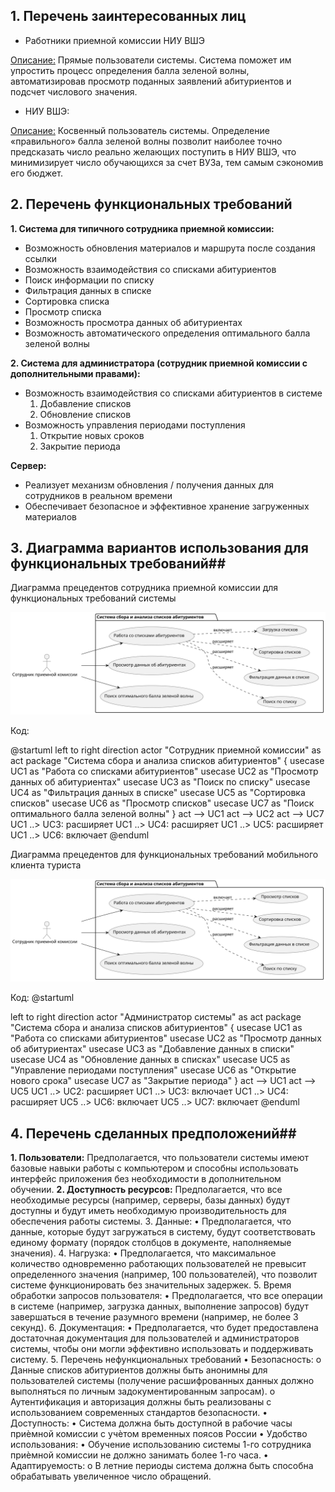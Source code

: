 ## 1. Перечень заинтересованных лиц

* Работники приемной комиссии НИУ ВШЭ
  
<ins>Описание:</ins> Прямые пользователи системы. Система поможет им упростить процесс определения балла зеленой волны, автоматизировав просмотр поданных заявлений абитуриентов и подсчет числового значения.
* НИУ ВШЭ:
  
<ins>Описание:</ins> Косвенный пользователь системы. Определение «правильного» балла зеленой волны позволит наиболее точно предсказать число реально желающих поступить в НИУ ВШЭ, что минимизирует число обучающихся за счет ВУЗа, тем самым сэкономив его бюджет. 

## 2. Перечень функциональных требований
**1. Система для типичного сотрудника приемной комиссии:**
* Возможность обновления материалов и маршрута после создания ссылки
* Возможность взаимодействия со списками абитуриентов
* Поиск информации по списку
* Фильтрация данных в списке
* Сортировка списка
* Просмотр списка
* Возможность просмотра данных об абитуриентах
* Возможность автоматического определения оптимального балла зеленой волны
  
**2. Система для администратора (сотрудник приемной комиссии с дополнительными правами):**
* Возможность взаимодействия со списками абитуриентов в системе
  1. Добавление списков
  2. Обновление списков
* Возможность управления периодами поступления
  1. Открытие новых сроков 
  2. Закрытие периода

**Сервер:**
* Реализует механизм обновления / получения данных для сотрудников в реальном времени
* Обеспечивает безопасное и эффективное хранение загруженных материалов

## 3. Диаграмма вариантов использования для функциональных требований##
Диаграмма прецедентов сотрудника приемной комиссии для функциональных требований системы

 <img width="800" src="Images/1.svg" alt="1"/>

Код:

@startuml
left to right direction
actor "Сотрудник приемной комиссии" as act
package "Система сбора и анализа списков абитуриентов" {
  usecase UC1 as "Работа со списками абитуриентов"
  usecase UC2 as "Просмотр данных об абитуриентах"
  usecase UC3 as "Поиск по списку"
  usecase UC4 as "Фильтрация данных в списке"
  usecase UC5 as "Сортировка списков"
  usecase UC6 as "Просмотр списков"
  usecase UC7 as "Поиск оптимального балла зеленой волны"
}
act --> UC1
act --> UC2
act --> UC7
UC1 ..> UC3: расширяет
UC1 ..> UC4: расширяет
UC1 ..> UC5: расширяет
UC1 ..> UC6: включает
@enduml

Диаграмма прецедентов для функциональных требований мобильного клиента туриста

<img width="800" src="Images/2.svg" alt="1"/>
 
Код:
@startuml

left to right direction
actor "Администратор системы" as act
package "Система сбора и анализа списков абитуриентов" {
  usecase UC1 as "Работа со списками абитуриентов"
  usecase UC2 as "Просмотр данных об абитуриентах"
  usecase UC3 as "Добавление данных в списки"
  usecase UC4 as "Обновление данных в списках"
  usecase UC5 as "Управление периодами поступления"
  usecase UC6 as "Открытие нового срока"
  usecase UC7 as "Закрытие периода"
}
act --> UC1
act --> UC5
UC1 ..> UC2: расширяет
UC1 ..> UC3: включает
UC1 ..> UC4: расширяет
UC5 ..> UC6: включает
UC5 ..> UC7: включает
@enduml

## 4. Перечень сделанных предположений##

**1.	Пользователи:**
Предполагается, что пользователи системы имеют базовые навыки работы с компьютером и способны использовать интерфейс приложения без необходимости в дополнительном обучении.
**2.	Доступность ресурсов:**
Предполагается, что все необходимые ресурсы (например, серверы, базы данных) будут доступны и будут иметь необходимую производительность для обеспечения работы системы.
3.	Данные:
•	Предполагается, что данные, которые будут загружаться в систему, будут соответствовать единому формату (порядок столбцов в документе, наполняемые значения).
4.	Нагрузка:
•	Предполагается, что максимальное количество одновременно работающих пользователей не превысит определенного значения (например, 100 пользователей), что позволит системе функционировать без значительных задержек.
5.	Время обработки запросов пользователя:
•	Предполагается, что все операции в системе (например, загрузка данных, выполнение запросов) будут завершаться в течение разумного времени (например, не более 3 секунд).
6.	Документация:
•	Предполагается, что будет предоставлена достаточная документация для пользователей и администраторов системы, чтобы они могли эффективно использовать и поддерживать систему.
5. Перечень нефункциональных требований
•	Безопасность:
o	Данные списков абитуриентов должны быть анонимны для пользователей системы (получение расшифрованных данных должно выполняться по личным задокументированным запросам).
o	Аутентификация и авторизация должны быть реализованы с использованием современных стандартов безопасности.
•	Доступность:
•	Система должна быть доступной в рабочие часы приѐмной комиссии с учѐтом временных поясов России
•	Удобство использования:
•	Обучение использованию системы 1-го сотрудника приѐмной комиссии не должно занимать более 1-го часа. 
•	Адаптируемость:
o	В летние периоды система должна быть способна обрабатывать увеличенное число обращений.


